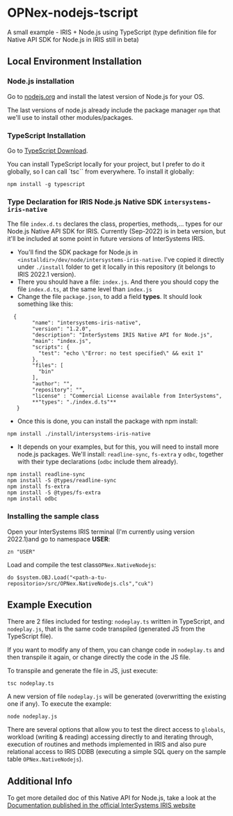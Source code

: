 # OPNex-nodejs-tscript

A small example - IRIS + Node.js using TypeScript (type definition file for Native API SDK for Node.js in IRIS still in beta)

## Local Environment Installation

### Node.js installation

Go to [nodejs.org](https://nodejs.org/en/download/) and install the latest version of Node.js for your OS.

The last versions of node.js already include the package manager ``npm`` that we'll use to install other modules/packages.

### TypeScript Installation

Go to [TypeScript Download](https://www.typescriptlang.org/download).

You can install TypeScript locally for your project, but I prefer to do it globally, so I can call `tsc`` from everywhere. To install it globally:

``` language powershell
npm install -g typescript
```

### Type Declaration for IRIS Node.js Native SDK ``intersystems-iris-native``

The file ``index.d.ts`` declares the class, properties, methods,... types for our Node.js Native API SDK for IRIS. Currently (Sep-2022) is in beta version, but it'll be included at some point in future versions of InterSystems IRIS.

- You'll find the SDK package for Node.js in ``<installdir>/dev/node/intersystems-iris-native``. I've copied it directly under ``./install`` folder to get it locally in this repository (it belongs to IRIS 2022.1 version).
- There you should have a file: ``index.js``. And there you should copy the file ``index.d.ts``, at the same level than ``index.js``
- Change the file ``package.json``, to add a field **types**. It should look something like this:

```language json
  {
        "name": "intersystems-iris-native",
        "version": "1.2.0",
        "description": "InterSystems IRIS Native API for Node.js",
        "main": "index.js",
        "scripts": {
          "test": "echo \"Error: no test specified\" && exit 1"
        },
        "files": [
          "bin"
        ],
        "author": "",
        "repository": "",
        "license" : "Commercial License available from InterSystems",
        **"types": "./index.d.ts"**
   }
```

- Once this is done, you can install the package with npm install:

```language shell
npm install ./install/intersystems-iris-native
```

- It depends on your examples, but for this, you will need to install more node.js packages. We'll install: ``readline-sync``, ``fs-extra`` y ``odbc``, together with their type declarations (``odbc`` include them already).

```language powershell
npm install readline-sync
npm install -S @types/readline-sync
npm install fs-extra
npm install -S @types/fs-extra
npm install odbc
```

### Installing the sample class

Open your InterSystems IRIS terminal (I'm currently using version 2022.1)and go to namespace **USER**:

```language objectscript
zn "USER"
```

Load and compile the test class``OPNex.NativeNodejs``:

```language objectscript
do $system.OBJ.Load("<path-a-tu-repositorio>/src/OPNex.NativeNodejs.cls","cuk")
```

## Example Execution

There are 2 files included for testing: ``nodeplay.ts`` written in TypeScript, and ``nodeplay.js``, that is the same code transpiled (generated JS from the TypeScript file).

If you want to modify any of them, you can change code in ``nodeplay.ts`` and then transpile it again, or change directly the code in the JS file.

To transpile and generate the file in JS, just execute:

```language shell
tsc nodeplay.ts
```

A new version of file ``nodeplay.js`` will be generated (overwritting the existing one if any). To execute the example:

```language shell
node nodeplay.js
```

There are several options that allow you to test the direct access to ``globals``, workload (writing & reading) accessing directly to and iterating through, execution of routines and methods implemented in IRIS and also pure relational access to IRIS DDBB (executing a simple SQL query on the sample table ``OPNex.NativeNodejs``).

## Additional Info

To get more detailed doc of this Native API for Node.js, take a look at the [Documentation published in the official InterSystems IRIS website](https://docs.intersystems.com/irisforhealth20221/csp/docbook/DocBook.UI.Page.cls?KEY=BJSNAT_refapi#BJSNAT_refapi_connection)


